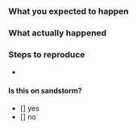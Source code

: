 ### What you expected to happen

### What actually happened

### Steps to reproduce
- 

#### Is this on sandstorm?
- [] yes
- [] no